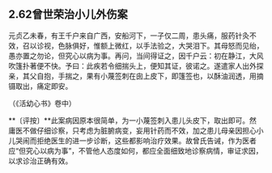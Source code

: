 ## 2.62曾世荣治小儿外伤案

元贞乙未春，有王千户来自广西，安船河下，一子仅二周，患头痛，服药针灸不效，召以诊视，色脉俱好，惟额上微红，以手法验之，大哭泪下。其母怒而见绐，愚亦置之勿论，但究心以病为事。再问，当间得证之，因千户云：初在静江，大风吹篷扑著便不快。予曰：此疾若令细揣头上，便知其证，彼诺之。遂遣家人出外探亲，其父自抱，手揣之，果有小蔑签刺在囱上皮下，即篷签也，以酥油润透，用摘镊取出，痛定即安。

（《活幼心书》卷中）

**〔评按〕**此案病因原本很简单，为一小蔑签刺入患儿头皮下，取出即可。然庸医不做仔细诊察，只考虑为脏腑病变，妄用针药而不效，加之患儿母亲因担心小儿哭闹而拒绝医生的进一步诊断，这些都影响治疗效果。故曾氏告诫，作为医者应“但究心以病为事”，不管他人态度如何，都应全面细致地诊察病情，审证求因，以求诊治正确有效。
